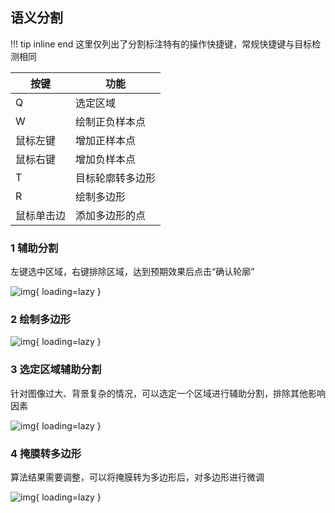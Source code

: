 ## 语义分割 
!!! tip inline end
    这里仅列出了分割标注特有的操作快捷键，常规快捷键与目标检测相同

| 按键       | 功能             |
| ---------- | ---------------- |
| Q          | 选定区域         |
| W          | 绘制正负样本点   |
| 鼠标左键   | 增加正样本点     |
| 鼠标右键   | 增加负样本点     |
| T          | 目标轮廓转多边形 |
| R          | 绘制多边形       |
| 鼠标单击边 | 添加多边形的点   |


### 1 辅助分割

左键选中区域，右键排除区域，达到预期效果后点击“确认轮廓”

![img](https://files.catbox.moe/3dzyj2.gif){ loading=lazy }

### 2 绘制多边形

![img](https://files.catbox.moe/4tfr0f.gif){ loading=lazy }

### 3 选定区域辅助分割

针对图像过大、背景复杂的情况，可以选定一个区域进行辅助分割，排除其他影响因素

![img](https://files.catbox.moe/3upzou.gif){ loading=lazy }

### 4 掩膜转多边形

算法结果需要调整，可以将掩膜转为多边形后，对多边形进行微调

![img](https://files.catbox.moe/mys04i.gif){ loading=lazy }